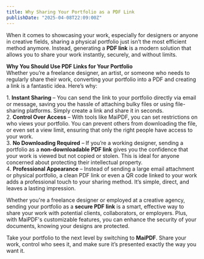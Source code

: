 ```yaml
---
title: Why Sharing Your Portfolio as a PDF Link 
publishDate: "2025-04-08T22:09:00Z"
---
```


When it comes to showcasing your work, especially for designers or anyone in creative fields, sharing a physical portfolio just isn’t the most efficient method anymore. Instead, generating a **PDF link** is a modern solution that allows you to share your work instantly, securely, and without limits.

**Why You Should Use PDF Links for Your Portfolio**  
Whether you’re a freelance designer, an artist, or someone who needs to regularly share their work, converting your portfolio into a PDF and creating a link is a fantastic idea. Here’s why:

1️. **Instant Sharing** – You can send the link to your portfolio directly via email or message, saving you the hassle of attaching bulky files or using file-sharing platforms. Simply create a link and share it in seconds.  
2️. **Control Over Access** – With tools like MaiPDF, you can set restrictions on who views your portfolio. You can prevent others from downloading the file, or even set a view limit, ensuring that only the right people have access to your work.  
3️. **No Downloading Required** – If you’re a working designer, sending a portfolio as a **non-downloadable PDF link** gives you the confidence that your work is viewed but not copied or stolen. This is ideal for anyone concerned about protecting their intellectual property.  
4️. **Professional Appearance** – Instead of sending a large email attachment or physical portfolio, a clean PDF link or even a QR code linked to your work adds a professional touch to your sharing method. It’s simple, direct, and leaves a lasting impression.

Whether you're a freelance designer or employed at a creative agency, sending your portfolio as a **secure PDF link** is a smart, effective way to share your work with potential clients, collaborators, or employers. Plus, with MaiPDF's customizable features, you can enhance the security of your documents, knowing your designs are protected.

Take your portfolio to the next level by switching to **MaiPDF**. Share your work, control who sees it, and make sure it’s presented exactly the way you want it.
